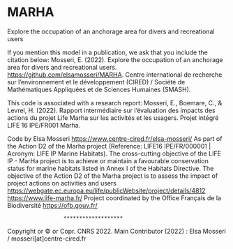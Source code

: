 # MARHA
Explore the occupation of an anchorage area for divers and recreational users

If you mention this model in a publication, we ask that you include the citation below:
Mosseri, E. (2022). Explore the occupation of an anchorage area for divers and recreational users. https://github.com/elsamosseri/MARHA. 
Centre international de recherche sur l’environnement et le développement (CIRED) / Société de Mathématiques Appliquées et de Sciences Humaines (SMASH).

This code is associated with a research report:
Mosseri, E., Boemare, C., & Levrel, H. (2022). Rapport intermédiaire sur l’évaluation des impacts des actions du projet Life Marha sur les activités et les usagers. Projet intégré LIFE 16 IPE/FR001 Marha.

Code by Elsa Mosseri
https://www.centre-cired.fr/elsa-mosseri/
As part of the Action D2 of the Marha project (Reference: LIFE16 IPE/FR/000001 | Acronym: LIFE IP Marine Habitats).
The cross-cutting objective of the LIFE IP - MarHa project is to achieve or maintain a favourable conservation status for marine habitats listed in Annex I of the Habitats Directive. The objective of the Action D2 of the Marha project is to assess the impact of project actions on activities and users
https://webgate.ec.europa.eu/life/publicWebsite/project/details/4812
https://www.life-marha.fr/
Project coordinated by the Office Français de la Biodiversité
https://ofb.gouv.fr/


                      *******************


Copyright or © or Copr. CNRS 2022. 
Main Contributor (2022) : Elsa Mosseri / mosseri[at]centre-cired.fr
